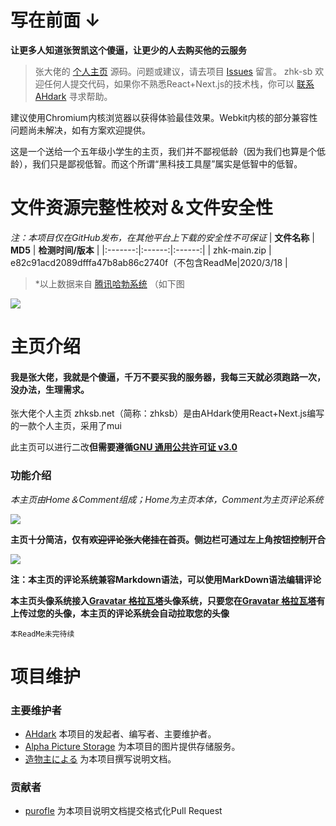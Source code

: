 # 写在前面 ↓

**让更多人知道张贺凯这个傻逼，让更少的人去购买他的云服务**

> 张大佬的 [个人主页](https://www.zhksb.net) 源码。问题或建议，请去项目 [Issues](https://github.com/zhk-sb/zhk/issues) 留言。
> zhk-sb 欢迎任何人提交代码，如果你不熟悉React+Next.js的技术栈，你可以 [联系AHdark](https://ahdark.com/contact) 寻求帮助。

建议使用Chromium内核浏览器以获得体验最佳效果。Webkit内核的部分兼容性问题尚未解决，如有方案欢迎提供。

这是一个送给一个五年级小学生的主页，我们并不鄙视低龄（因为我们也算是个低龄），我们只是鄙视低智。而这个所谓“黑科技工具屋”属实是低智中的低智。

# 文件资源完整性校对＆文件安全性
*注：本项目仅在GitHub发布，在其他平台上下载的安全性不可保证*
| **文件名称**  | **MD5** | **检测时间/版本** |
|:-------:|:------:|:------:|
| zhk-main.zip    | 	e82c91acd2089dfffa47b8ab86c2740f（不包含ReadMe|2020/3/18 |
> *以上数据来自 [腾讯哈勃系统](https://habo.qq.com/file/showdetail?pk=ADcGYV1qB2AIPVs6U2U%3D) （如下图

![](https://alpha-q3.sourcegcdn.com/2022/03/18/bz6i7f8H.png)


# 主页介绍

#### 我是张大佬，我就是个傻逼，千万不要买我的服务器，我每三天就必须跑路一次，没办法，生理需求。
张大佬个人主页 zhksb.net（简称：zhksb）是由AHdark使用React+Next.js编写的一款个人主页，采用了mui

此主页可以进行二改**但需要遵循[GNU 通用公共许可证 v3.0](https://github.com/zhk-sb/zhk/blob/main/LICENSE)**

### 功能介绍

*本主页由Home＆Comment组成；Home为主页本体，Comment为主页评论系统*

![](https://alpha-q3.sourcegcdn.com/2022/03/18/LRz56x19.png)

**主页十分简洁，仅有~~欢迎评论张大佬挂在首页~~。侧边栏可通过左上角按钮控制开合**

![](https://alpha-q3.sourcegcdn.com/2022/03/18/pNcMSlQu.png)

**注：本主页的评论系统兼容Markdown语法，可以使用MarkDown语法编辑评论**



**本主页头像系统接入[Gravatar 格拉瓦塔](https://gravatar.com/)头像系统，只要您在[Gravatar 格拉瓦塔](https://gravatar.com/)有上传过您的头像，本主页的评论系统会自动拉取您的头像**

`本ReadMe未完待续`
# 项目维护

### 主要维护者
* [AHdark](https://ahdark.com/live/1240.shtml "事情经过") 本项目的发起者、编写者、主要维护者。
* [Alpha Picture Storage](https://www.alphapic.org.cn "图片存储") 为本项目的图片提供存储服务。
* [造物主による](https://xxb-dev.cn "编辑の主页") 为本项目撰写说明文档。

### 贡献者

* [purofle](https://github.com/purofle) 为本项目说明文档提交格式化Pull Request



